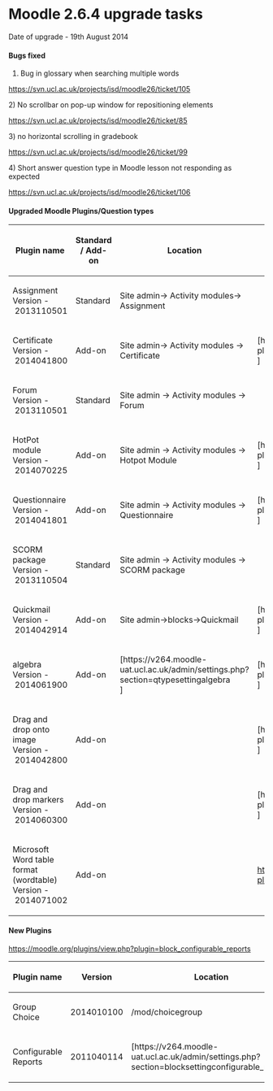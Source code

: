 # Moodle 2.6.4 upgrade tasks

Date of upgrade - 19th August 2014

#### Bugs fixed

1) Bug in glossary when searching multiple words

<https://svn.ucl.ac.uk/projects/isd/moodle26/ticket/105>

2) No scrollbar on pop-up window for repositioning elements

<https://svn.ucl.ac.uk/projects/isd/moodle26/ticket/85>

3) no horizontal scrolling in gradebook

<https://svn.ucl.ac.uk/projects/isd/moodle26/ticket/99>

4) Short answer question type in Moodle lesson not responding as expected

<https://svn.ucl.ac.uk/projects/isd/moodle26/ticket/106>

#### Upgraded Moodle Plugins/Question types

<table>
<colgroup>
<col width="20%" />
<col width="20%" />
<col width="20%" />
<col width="20%" />
<col width="20%" />
</colgroup>
<thead>
<tr class="header">
<th><p>Plugin name</p></th>
<th><p>Standard / Add-on</p></th>
<th><p>Location</p></th>
<th><p>Download location</p></th>
<th><p>Comment</p></th>
</tr>
</thead>
<tbody>
<tr class="odd">
<td><p>Assignment<br />
Version - 2013110501</p></td>
<td><p>Standard</p></td>
<td><p>Site admin-&gt; Activity modules-&gt; Assignment<br />
</p></td>
<td><p> </p></td>
<td><p> </p></td>
</tr>
<tr class="even">
<td><p>Certificate<br />
Version - 2014041800</p></td>
<td><p>Add-on</p></td>
<td><p>Site admin-&gt; Activity modules -&gt; Certificate</p></td>
<td><p>[https://moodle.org/plugins/pluginversions.php?plugin=mod_certificate<br />
]</p></td>
<td><p> </p></td>
</tr>
<tr class="odd">
<td><p>Forum<br />
Version - 2013110501</p></td>
<td><p>Standard</p></td>
<td><p>Site admin -&gt; Activity modules -&gt; Forum</p></td>
<td><p> </p></td>
<td><p> </p></td>
</tr>
<tr class="even">
<td><p>HotPot module<br />
Version - 2014070225</p></td>
<td><p>Add-on</p></td>
<td><p>Site admin -&gt; Activity modules -&gt; Hotpot Module</p></td>
<td><p>[https://moodle.org/plugins/pluginversions.php?plugin=mod_hotpot<br />
]</p></td>
<td><p> </p></td>
</tr>
<tr class="odd">
<td><p>Questionnaire<br />
Version - 2014041801</p></td>
<td><p>Add-on</p></td>
<td><p>Site admin -&gt; Activity modules -&gt; Questionnaire<br />
</p></td>
<td><p>[https://moodle.org/plugins/pluginversions.php?plugin=mod_questionnaire<br />
]</p></td>
<td><p>This is included on live moodle262 as part of security fix on 13/08/2014</p></td>
</tr>
<tr class="even">
<td><p>SCORM package<br />
Version - 2013110504</p></td>
<td><p>Standard</p></td>
<td><p>Site admin -&gt; Activity modules -&gt; SCORM package<br />
</p></td>
<td><p> </p></td>
<td><p> </p></td>
</tr>
<tr class="odd">
<td><p>Quickmail<br />
Version - 2014042914</p></td>
<td><p>Add-on</p></td>
<td><p>Site admin-&gt;blocks-&gt;Quickmail</p></td>
<td><p>[https://moodle.org/plugins/pluginversions.php?plugin=block_quickmail<br />
]</p></td>
<td><p> </p></td>
</tr>
<tr class="even">
<td><p>algebra<br />
Version - 2014061900</p></td>
<td><p>Add-on</p></td>
<td><p>[https://v264.moodle-uat.ucl.ac.uk/admin/settings.php?section=qtypesettingalgebra<br />
]</p></td>
<td><p>[https://moodle.org/plugins/pluginversions.php?plugin=qtype_algebra<br />
]</p></td>
<td><p> </p></td>
</tr>
<tr class="odd">
<td><p>Drag and drop onto image<br />
Version - 2014042800</p></td>
<td><p>Add-on</p></td>
<td><p> </p></td>
<td><p>[https://moodle.org/plugins/pluginversions.php?plugin=qtype_ddimageortext<br />
]</p></td>
<td><p> </p></td>
</tr>
<tr class="even">
<td><p>Drag and drop markers<br />
Version - 2014060300</p></td>
<td><p>Add-on</p></td>
<td><p> </p></td>
<td><p>[https://moodle.org/plugins/pluginversions.php?plugin=qtype_ddmarker<br />
]</p></td>
<td><p> </p></td>
</tr>
<tr class="odd">
<td><p>Microsoft Word table format (wordtable)<br />
Version - 2014071002</p></td>
<td><p>Add-on</p></td>
<td><p> </p></td>
<td><p><a href="https://moodle.org/plugins/pluginversions.php?plugin=qformat_wordtable" class="uri">https://moodle.org/plugins/pluginversions.php?plugin=qformat_wordtable</a></p></td>
<td><p>[https://svn.ucl.ac.uk/projects/isd/moodle26/ticket/42<br />
]</p></td>
</tr>
</tbody>
</table>

#### New Plugins

<https://moodle.org/plugins/view.php?plugin=block_configurable_reports>

<table>
<colgroup>
<col width="20%" />
<col width="20%" />
<col width="20%" />
<col width="20%" />
<col width="20%" />
</colgroup>
<thead>
<tr class="header">
<th><p>Plugin name<br />
</p></th>
<th><p>Version</p></th>
<th><p>Location</p></th>
<th><p>Download Location</p></th>
<th><p>Comment</p></th>
</tr>
</thead>
<tbody>
<tr class="odd">
<td><p>Group Choice</p></td>
<td><p>2014010100</p></td>
<td><p>/mod/choicegroup</p></td>
<td><p><a href="https://moodle.org/plugins/view.php?plugin=mod_choicegroup" class="uri">https://moodle.org/plugins/view.php?plugin=mod_choicegroup</a></p></td>
<td><p>[https://svn.ucl.ac.uk/projects/isd/moodle26/ticket/102<br />
]</p></td>
</tr>
<tr class="even">
<td><p>Configurable Reports</p></td>
<td><p>2011040114</p></td>
<td><p>[https://v264.moodle-uat.ucl.ac.uk/admin/settings.php?section=blocksettingconfigurable_reports</p></td>
<td><p><a href="https://moodle.org/plugins/view.php?plugin=block_configurable_reports" class="uri">https://moodle.org/plugins/view.php?plugin=block_configurable_reports</a><br />
</p></td>
<td><p>[https://svn.ucl.ac.uk/projects/isd/moodle26/ticket/108<br />
]<br />
<br />
</p></td>
</tr>
</tbody>
</table>


